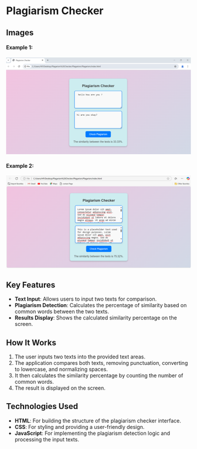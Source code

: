 # **Plagiarism Checker**

## Images

#### **Example 1**:
![Example 1](Screenshot%202024-12-10%20112245.png)

#### **Example 2**:
![Example 2](Screenshot%202024-12-10%20110528.png)

## Key Features

- **Text Input**: Allows users to input two texts for comparison.
- **Plagiarism Detection**: Calculates the percentage of similarity based on common words between the two texts.
- **Results Display**: Shows the calculated similarity percentage on the screen.
  
## How It Works

1. The user inputs two texts into the provided text areas.
2. The application compares both texts, removing punctuation, converting to lowercase, and normalizing spaces.
3. It then calculates the similarity percentage by counting the number of common words.
4. The result is displayed on the screen.

## Technologies Used

- **HTML**: For building the structure of the plagiarism checker interface.
- **CSS**: For styling and providing a user-friendly design.
- **JavaScript**: For implementing the plagiarism detection logic and processing the input texts.
